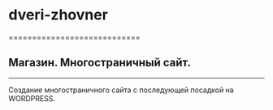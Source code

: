 # dveri-zhovner
============================
## Магазин. Многостраничный сайт.
***
Создание многостраничного сайта с последующей посадкой на WORDPRESS.
